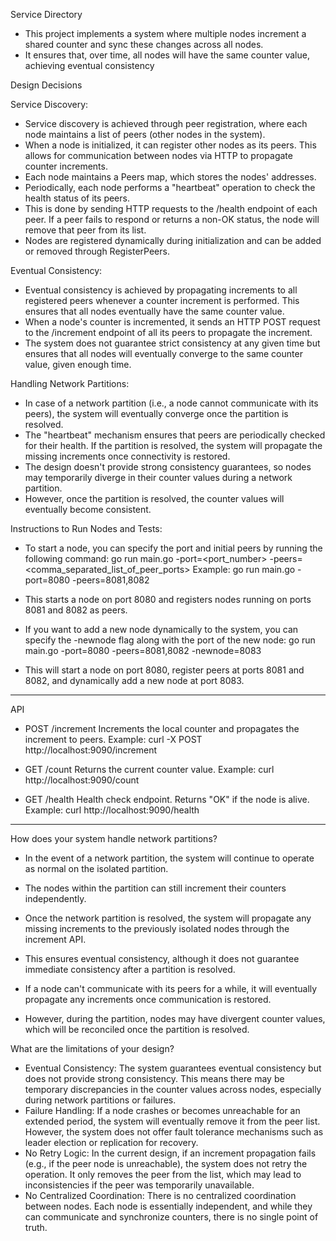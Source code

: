  Service Directory

- This project implements a system where multiple nodes increment a shared counter and sync these changes across all nodes.
- It ensures that, over time, all nodes will have the same counter value, achieving eventual consistency

 Design Decisions

 Service Discovery:
- Service discovery is achieved through peer registration, where each node maintains a list of peers (other nodes in the system).
- When a node is initialized, it can register other nodes as its peers. This allows for communication between nodes via HTTP to propagate counter increments.
- Each node maintains a Peers map, which stores the nodes' addresses.
- Periodically, each node performs a "heartbeat" operation to check the health status of its peers.
- This is done by sending HTTP requests to the /health endpoint of each peer. If a peer fails to respond or returns a non-OK status, the node will remove that peer from its list.
- Nodes are registered dynamically during initialization and can be added or removed through RegisterPeers.

Eventual Consistency:
- Eventual consistency is achieved by propagating increments to all registered peers whenever a counter increment is performed. This ensures that all nodes eventually have the same counter value.
- When a node's counter is incremented, it sends an HTTP POST request to the /increment endpoint of all its peers to propagate the increment.
- The system does not guarantee strict consistency at any given time but ensures that all nodes will eventually converge to the same counter value, given enough time.

Handling Network Partitions:
- In case of a network partition (i.e., a node cannot communicate with its peers), the system will eventually converge once the partition is resolved.
- The "heartbeat" mechanism ensures that peers are periodically checked for their health. If the partition is resolved, the system will propagate the missing increments once connectivity is restored.
- The design doesn't provide strong consistency guarantees, so nodes may temporarily diverge in their counter values during a network partition.
- However, once the partition is resolved, the counter values will eventually become consistent.

Instructions to Run Nodes and Tests:
- To start a node, you can specify the port and initial peers by running the following command:
    go run main.go -port=<port_number> -peers=<comma_separated_list_of_peer_ports>
    Example:
    go run main.go -port=8080 -peers=8081,8082
- This starts a node on port 8080 and registers nodes running on ports 8081 and 8082 as peers.

- If you want to add a new node dynamically to the system, you can specify the -newnode flag along with the port of the new node:
    go run main.go -port=8080 -peers=8081,8082 -newnode=8083
- This will start a node on port 8080, register peers at ports 8081 and 8082, and dynamically add a new node at port 8083.

----------------------------------------------------------------------------------------------------------------------------------------------------------------------------------------------------------------
 API
- POST /increment
   Increments the local counter and propagates the increment to peers.
   Example:
   curl -X POST http://localhost:9090/increment
  
- GET /count
  Returns the current counter value.
  Example:
  curl http://localhost:9090/count

- GET /health
  Health check endpoint. Returns "OK" if the node is alive.
  Example:
  curl http://localhost:9090/health

-----------------------------------------------------------------------------------------------------------------------------------------------------------------------------------------------------------------

How does your system handle network partitions?
- In the event of a network partition, the system will continue to operate as normal on the isolated partition.
- The nodes within the partition can still increment their counters independently.
- Once the network partition is resolved, the system will propagate any missing increments to the previously isolated nodes through the increment API. 
- This ensures eventual consistency, although it does not guarantee immediate consistency after a partition is resolved.

- If a node can't communicate with its peers for a while, it will eventually propagate any increments once communication is restored.
- However, during the partition, nodes may have divergent counter values, which will be reconciled once the partition is resolved.

What are the limitations of your design?
- Eventual Consistency: The system guarantees eventual consistency but does not provide strong consistency. This means there may be temporary discrepancies in the counter values across nodes, especially during network partitions or failures.
- Failure Handling: If a node crashes or becomes unreachable for an extended period, the system will eventually remove it from the peer list. However, the system does not offer fault tolerance mechanisms such as leader election or replication for recovery.
- No Retry Logic: In the current design, if an increment propagation fails (e.g., if the peer node is unreachable), the system does not retry the operation. It only removes the peer from the list, which may lead to inconsistencies if the peer was temporarily unavailable.
- No Centralized Coordination: There is no centralized coordination between nodes. Each node is essentially independent, and while they can communicate and synchronize counters, there is no single point of truth.
